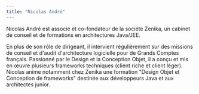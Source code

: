 ```yaml
---
title: "Nicolas André"
---
```


Nicolas André est associé et co-fondateur de la société Zenika, un
cabinet de conseil et de formations en architectures Java/JEE.

En plus de son rôle de dirigeant, il intervient régulièrement sur des
missions de conseil et d'audit d'architecture logicielle pour de Grands
Comptes français. Passionné par le Design et la Conception Objet, il a
conçu et mis en œuvre plusieurs frameworks techniques (client riche et
client léger). Nicolas anime notamment chez Zenika une formation "Design
Objet et Conception de frameworks" destinée aux développeurs Java et aux
architectes junior.
